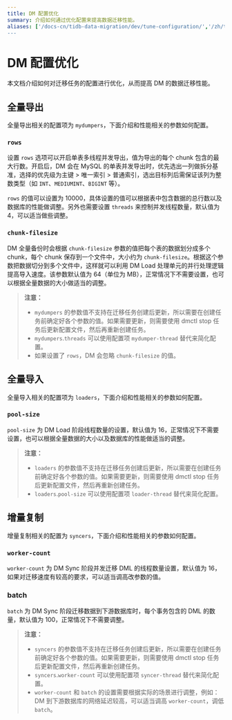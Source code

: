 ```yaml
---
title: DM 配置优化
summary: 介绍如何通过优化配置来提高数据迁移性能。
aliases: ['/docs-cn/tidb-data-migration/dev/tune-configuration/','/zh/tidb-data-migration/dev/tune-configuration.md/]
---
```


# DM 配置优化

本文档介绍如何对迁移任务的配置进行优化，从而提高 DM 的数据迁移性能。

## 全量导出

全量导出相关的配置项为 `mydumpers`，下面介绍和性能相关的参数如何配置。

### `rows`

设置 `rows` 选项可以开启单表多线程并发导出，值为导出的每个 chunk 包含的最大行数。开启后，DM 会在 MySQL 的单表并发导出时，优先选出一列做拆分基准，选择的优先级为主键 > 唯一索引 > 普通索引，选出目标列后需保证该列为整数类型（如 `INT`、`MEDIUMINT`、`BIGINT` 等）。

`rows` 的值可以设置为 10000，具体设置的值可以根据表中包含数据的总行数以及数据库的性能做调整。另外也需要设置 `threads` 来控制并发线程数量，默认值为 4，可以适当做些调整。

### `chunk-filesize`

DM 全量备份时会根据 `chunk-filesize` 参数的值把每个表的数据划分成多个 chunk，每个 chunk 保存到一个文件中，大小约为 `chunk-filesize`。根据这个参数把数据切分到多个文件中，这样就可以利用 DM Load 处理单元的并行处理逻辑提高导入速度。该参数默认值为 64（单位为 MB），正常情况下不需要设置，也可以根据全量数据的大小做适当的调整。

> **注意：**
>
> - `mydumpers` 的参数值不支持在迁移任务创建后更新，所以需要在创建任务前确定好各个参数的值。如果需要更新，则需要使用 dmctl stop 任务后更新配置文件，然后再重新创建任务。
> - `mydumpers`.`threads` 可以使用配置项 `mydumper-thread` 替代来简化配置。
> - 如果设置了 `rows`，DM 会忽略 `chunk-filesize` 的值。

## 全量导入

全量导入相关的配置项为 `loaders`，下面介绍和性能相关的参数如何配置。

### `pool-size`

`pool-size` 为 DM Load 阶段线程数量的设置，默认值为 16，正常情况下不需要设置，也可以根据全量数据的大小以及数据库的性能做适当的调整。

> **注意：**
>
> - `loaders` 的参数值不支持在迁移任务创建后更新，所以需要在创建任务前确定好各个参数的值。如果需要更新，则需要使用 dmctl stop 任务后更新配置文件，然后再重新创建任务。
> - `loaders`.`pool-size` 可以使用配置项 `loader-thread` 替代来简化配置。

## 增量复制

增量复制相关的配置为 `syncers`，下面介绍和性能相关的参数如何配置。

### `worker-count`

`worker-count` 为 DM Sync 阶段并发迁移 DML 的线程数量设置，默认值为 16，如果对迁移速度有较高的要求，可以适当调高改参数的值。

### batch

`batch` 为 DM Sync 阶段迁移数据到下游数据库时，每个事务包含的 DML 的数量，默认值为 100，正常情况下不需要调整。

> **注意：**
>
> - `syncers` 的参数值不支持在迁移任务创建后更新，所以需要在创建任务前确定好各个参数的值。如果需要更新，则需要使用 dmctl stop 任务后更新配置文件，然后再重新创建任务。
> - `syncers`.`worker-count` 可以使用配置项 `syncer-thread` 替代来简化配置。
> - `worker-count` 和 `batch` 的设置需要根据实际的场景进行调整，例如：DM 到下游数据库的网络延迟较高，可以适当调高 `worker-count`，调低 `batch`。
